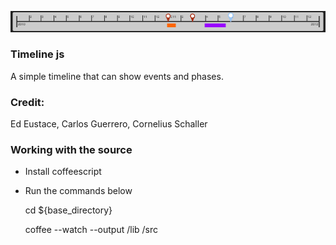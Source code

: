 ![example](https://github.com/edeustace/timeline-js/raw/master/doc/timeline_grab.png)

### Timeline js
A simple timeline that can show events and phases.

### Credit: 
Ed Eustace, Carlos Guerrero, Cornelius Schaller

### Working with the source
* Install coffeescript

* Run the commands below    


    cd ${base_directory}
    
    coffee --watch --output /lib /src
